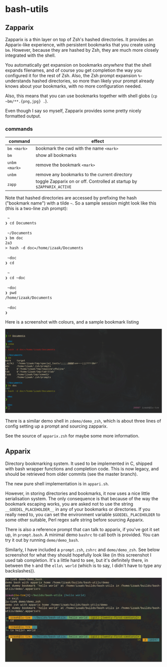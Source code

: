 # bash-utils

## Zapparix

Zapparix is a thin layer on top of Zsh's hashed directories. It provides an
Apparix-like experience, with persistent bookmarks that you create using `bm`.
However, because they are hashed by Zsh, they are much more closely integrated
with the shell.

You automatically get expansion on bookmarks *anywhere* that the
shell expands filenames, and of course you get completion the way you configured
it for the rest of Zsh. Also, the Zsh prompt expansion `%~` understands hashed
directories, so more than likely your prompt already knows about your bookmarks,
with no more configuration needed.

Also, this means that you can use bookmarks together with shell globs
(`cp ~bm/**.{png,jpg} .`).

Even though I say so myself, Zapparix provides some pretty nicely formatted
output.

### commands

| command | effect |
|---|---|
| `bm <mark>` | bookmark the cwd with the name `<mark>` |
| `bm` | show all bookmarks |
| `unbm <mark>` | remove the bookmark `<mark>` |
| `unbm` | remove any bookmarks to the current directory |
| `zapp` | toggle Zapparix on or off. Controlled at startup by `$ZAPPARIX_ACTIVE` |

Note that hashed directories are accessed by prefixing the hash ("bookmark
name") with a tilde `~`. So a sample session might look like this (this is a
two-line zsh prompt):

     ~
    ❯ cd Documents

     ~/Documents
    ❯ bm doc
    2a3
    > hash -d doc=/home/izaak/Documents

     ~doc
    ❯ cd

     ~
    ❯ cd ~doc

     ~doc
    ❯ pwd
    /home/izaak/Documents

     ~doc
    ❯

Here is a screenshot with colours, and a sample bookmark listing

![screenshot](https://github.com/goedel-gang/bash-utils/blob/twenty-first-century/zapparix_screenshot.png)

There is a similar demo shell in `zdemo/demo_zsh`, which is about three lines of
config setting up a prompt and sourcing zapparix.

See the source of `apparix.zsh` for maybe some more information.

## Apparix

Directory bookmarking system. It used to be implemented in C, shipped with bash
wrapper functions and completion code. This is now legacy, and should be
retrieved from older commits (see the master branch).

The new pure shell implementation is in `appari.sh`.

However, in storing directories and bookmarks, it now uses a nice little
serialisation system. The only consequence is that because of the way the
bookmark escaping works, you are asked not to use the string
`__GOEDEL_PLACEHOLDER__` in any of your bookmarks or directories. If you really
need to, you can set the environment variable `$GOEDEL_PLACEHOLDER` to some
other suitable, Perl regex safe string before sourcing Apparix.

There is also a reference prompt that can talk to apparix, if you've got it set
up, in `prompt.bash`. A minimal demo `bashrc` to call both is provided. You can
try it out by running `demo/demo_bash`.

Similarly, I have included a `prompt.zsh`, `zshrc` and `demo/demo_zsh`. See
below screenshot for what they should hopefully look like (in this screenshot I
used tab completion. It's a little hard to see, but it's definitely there, in
between the `h` and the `ello\ world` (which is to say, I didn't have to type
any backslashes)).

![screenshot](https://github.com/goedel-gang/bash-utils/blob/twenty-first-century/prompt_screenshot.png)
